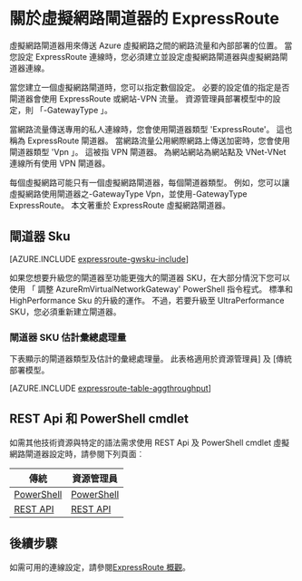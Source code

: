 <properties 
   pageTitle="關於 ExpressRoute 虛擬網路閘道器 |Microsoft Azure"
   description="瞭解有關虛擬網路閘道器 ExpressRoute 的。"
   services="expressroute"
   documentationCenter="na"
   authors="cherylmc"
   manager="carmonm"
   editor=""
   tags="azure-resource-manager, azure-service-management"/>
<tags 
   ms.service="expressroute"
   ms.devlang="na"
   ms.topic="article"
   ms.tgt_pltfrm="na"
   ms.workload="infrastructure-services"
   ms.date="10/03/2016"
   ms.author="cherylmc" />

# <a name="about-virtual-network-gateways-for-expressroute"></a>關於虛擬網路閘道器的 ExpressRoute


虛擬網路閘道器用來傳送 Azure 虛擬網路之間的網路流量和內部部署的位置。 當您設定 ExpressRoute 連線時，您必須建立並設定虛擬網路閘道器與虛擬網路閘道器連線。

當您建立一個虛擬網路閘道時，您可以指定數個設定。 必要的設定值的指定是否閘道器會使用 ExpressRoute 或網站-VPN 流量。 資源管理員部署模型中的設定，則 「-GatewayType 」。

當網路流量傳送專用的私人連線時，您會使用閘道器類型 'ExpressRoute'。 這也稱為 ExpressRoute 閘道器。 當網路流量公用網際網路上傳送加密時，您會使用閘道器類型 'Vpn 」。 這被指 VPN 閘道器。 為網站網站為網站點及 VNet-VNet 連線所有使用 VPN 閘道器。 

每個虛擬網路可能只有一個虛擬網路閘道器，每個閘道器類型。 例如，您可以讓虛擬網路使用閘道器之-GatewayType Vpn，並使用-GatewayType ExpressRoute。 本文著重於 ExpressRoute 虛擬網路閘道器。

## <a name="gwsku"></a>閘道器 Sku

[AZURE.INCLUDE [expressroute-gwsku-include](../../includes/expressroute-gwsku-include.md)]

如果您想要升級您的閘道器至功能更強大的閘道器 SKU，在大部分情況下您可以使用 「 調整 AzureRmVirtualNetworkGateway' PowerShell 指令程式。 標準和 HighPerformance Sku 的升級的運作。 不過，若要升級至 UltraPerformance SKU，您必須重新建立閘道器。

###  <a name="aggthroughput"></a>閘道器 SKU 估計彙總處理量


下表顯示的閘道器類型及估計的彙總處理量。 此表格適用於資源管理員] 及 [傳統部署模型。

[AZURE.INCLUDE [expressroute-table-aggthroughput](../../includes/expressroute-table-aggtput-include.md)] 


## <a name="resources"></a>REST Api 和 PowerShell cmdlet

如需其他技術資源與特定的語法需求使用 REST Api 及 PowerShell cmdlet 虛擬網路閘道器設定時，請參閱下列頁面︰

|**傳統** | **資源管理員**|
|-----|----|
|[PowerShell](https://msdn.microsoft.com/library/mt270335.aspx)|[PowerShell](https://msdn.microsoft.com/library/mt163510.aspx)|
|[REST API](https://msdn.microsoft.com/library/jj154113.aspx)|[REST API](https://msdn.microsoft.com/library/mt163859.aspx)|


## <a name="next-steps"></a>後續步驟

如需可用的連線設定，請參閱[ExpressRoute 概觀](expressroute-introduction.md)。 







 

